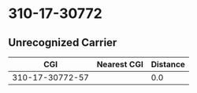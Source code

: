# 310-17-30772
## Unrecognized Carrier


| CGI | Nearest CGI | Distance |
|-----|-------------|----------|
| 310-17-30772-57 |  | 0.0 |
